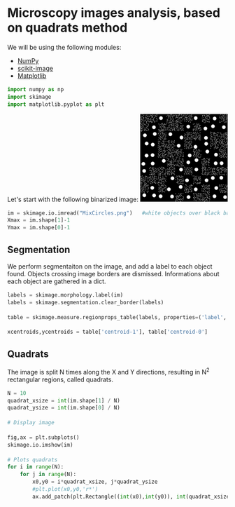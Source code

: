 # Microscopy images analysis, based on quadrats method

We will be using the following modules:
* [NumPy](https://scikit-image.org)
* [scikit-image](https://numpy.org)
* [Matplotlib](https://matplotlib.org/)






```python
import numpy as np
import skimage
import matplotlib.pyplot as plt
```

Let's start with the following binarized image:
<img src="MixCircles.png" alt="Drawing" style="width: 200px;"/>


```python
im = skimage.io.imread("MixCircles.png")   #white objects over black background
Xmax = im.shape[1]-1
Ymax = im.shape[0]-1
```

## Segmentation
We perform segmentaiton on the image, and add a label to each object found. Objects crossing image borders are dismissed. Informations about each object are gathered in a dict.


```python
labels = skimage.morphology.label(im)
labels = skimage.segmentation.clear_border(labels)

table = skimage.measure.regionprops_table(labels, properties=('label','centroid','area'))

xcentroids,ycentroids = table['centroid-1'], table['centroid-0']
```

## Quadrats
The image is split N times along the X and Y directions, resulting in N<sup>2</sup> rectangular regions, called quadrats.


```python
N = 10
quadrat_xsize = int(im.shape[1] / N)
quadrat_ysize = int(im.shape[0] / N)

# Display image

fig,ax = plt.subplots()
skimage.io.imshow(im)  

# Plots quadrats
for i in range(N):
    for j in range(N):
        x0,y0 = i*quadrat_xsize, j*quadrat_ysize
        #plt.plot(x0,y0,'r*')
        ax.add_patch(plt.Rectangle((int(x0),int(y0)), int(quadrat_xsize), int(quadrat_ysize), edgecolor='pink', fill=False))

```


```python

```
